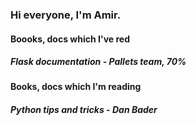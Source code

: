 ### Hi everyone, I'm Amir.
#### Boooks, docs which I've red
##### Flask documentation - Pallets team, 70%
#### Books, docs which I'm reading
##### Python tips and tricks - Dan Bader
